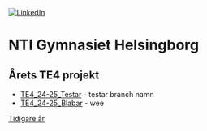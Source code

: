 <!-- This file was automatically generated. Do not edit it directly. -->

[![LinkedIn](https://img.shields.io/badge/linkedin-%230077B5.svg?style=for-the-badge&logo=linkedin&logoColor=white)](https://www.linkedin.com/company/te-4-nti-gymnasiet-helsingborg/posts/?feedView=all)
# NTI Gymnasiet Helsingborg

## Årets TE4 projekt
- [TE4_24-25_Testar](https://github.com/NTIG-Helsingborg/TE4_24-25_Testar) - testar branch namn
- [TE4_24-25_Blabar](https://github.com/NTIG-Helsingborg/TE4_24-25_Blabar) - wee

[Tidigare år](https://github.com/NTIG-Helsingborg/.github/blob/main/TE4/projects.md)
